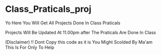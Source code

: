 # Class_Praticals_proj
Yo Here You Will Get All Projects Done In Class Praticals

Projects Will Be Updated At 11.00pm after The Praticals Are Done In Class

(Disclaimer) !!
Dont Copy this code as it is You Might Scolded By Ma'am 
This Is For Only To Help 


